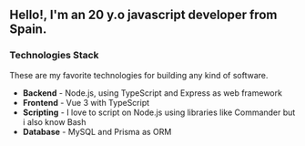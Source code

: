## Hello!, I'm an 20 y.o javascript developer from Spain.

### Technologies Stack

These are my favorite technologies for building any kind of software.

   * **Backend** - Node.js, using TypeScript and Express as web framework
   * **Frontend** - Vue 3 with TypeScript
   * **Scripting** - I love to script on Node.js using libraries like Commander but i also know Bash
   * **Database** - MySQL and Prisma as ORM
